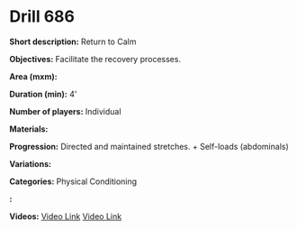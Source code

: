 # Drill 686

**Short description:**
Return to Calm

**Objectives:**
Facilitate the recovery processes.

**Area (mxm):**


**Duration (min):**
4'

**Number of players:**
Individual

**Materials:**


**Progression:**
Directed and maintained stretches. + Self-loads (abdominals)

**Variations:**


**Categories:**
Physical Conditioning

**:**


**Videos:**
[Video Link](https://www.youtube.com/embed/q0vxiMW-yvA)
[Video Link](https://www.youtube.com/embed/03yzw3iV2J4)

